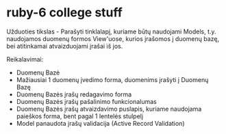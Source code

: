 # ruby-6 college stuff
Užduoties tikslas - Parašyti tinklalapį, kuriame būtų naudojami Models, t.y. naudojamos duomenų formos View'uose, kurios įrašomos į duomenų bazę, bei atitinkamai atvaizduojami įrašai iš jos.

Reikalavimai:

- Duomenų Bazė
- Mažiausiai 1 duomenų įvedimo forma, duomenims įrašyti į Duomenų Bazę
- Duomenų Bazės įrašų redagavimo forma
- Duomenų Bazės įrašų pašalinimo funkcionalumas
- Duomenų Bazės įrašų atvaizdavimo puslapis, kuriame naudojama paieškos forma, bent pagal 1 lentelės stulpelį
- Model panaudota įrašų validacija (Active Record Validation)

